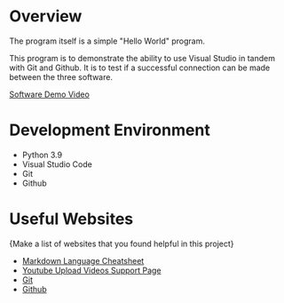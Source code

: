 # Overview

The program itself is a simple "Hello World" program.

This program is to demonstrate the ability to use Visual Studio in tandem with Git and Github. It is to test if a successful connection can be made between the three software.

[Software Demo Video](http://youtube.link.goes.here)

# Development Environment

* Python 3.9
* Visual Studio Code
* Git
* Github

# Useful Websites

{Make a list of websites that you found helpful in this project}
* [Markdown Language Cheatsheet](https://www.markdownguide.org/cheat-sheet/)
* [Youtube Upload Videos Support Page](https://support.google.com/youtube/answer/57407)
* [Git](https://git-scm.com/download)
* [Github](https://github.com/) 
